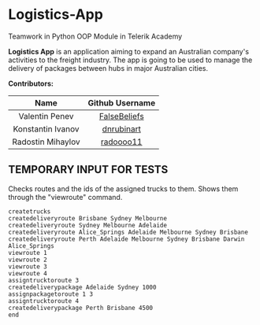 # Logistics-App

Teamwork in Python OOP Module in Telerik Academy

**Logistics App** is an application aiming to expand an Australian company's activities to the freight industry. The app is going to be used to manage the delivery of packages between hubs in major Australian cities.

**Contributors:**

|       Name            |                   Github Username                 |
|:---------------------:|:-------------------------------------------------:|
| Valentin Penev        | [FalseBeliefs](https://github.com/FalseBeliefs)   |
| Konstantin Ivanov     | [dnrubinart](https://github.com/dnrubinart)       |
| Radostin Mihaylov     | [radoooo11](https://github.com/radoooo11)         |


## **TEMPORARY INPUT FOR TESTS**

Checks routes and the ids of the assigned trucks to them. Shows them through the "viewroute" command.
```
createtrucks
createdeliveryroute Brisbane Sydney Melbourne
createdeliveryroute Sydney Melbourne Adelaide
createdeliveryroute Alice_Springs Adelaide Melbourne Sydney Brisbane
createdeliveryroute Perth Adelaide Melbourne Sydney Brisbane Darwin Alice_Springs
viewroute 1
viewroute 2
viewroute 3
viewroute 4
assigntrucktoroute 3
createdeliverypackage Adelaide Sydney 1000
assignpackagetoroute 1 3
assigntrucktoroute 4
createdeliverypackage Perth Brisbane 4500
end
```